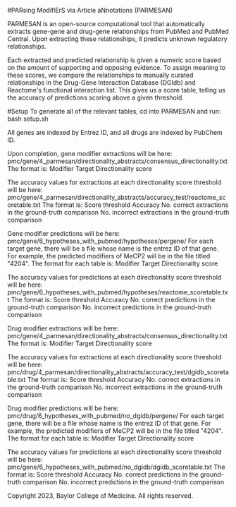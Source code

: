 #PARsing ModifiErS via Article aNnotations (PARMESAN)

PARMESAN is an open-source computational tool that automatically extracts gene-gene and drug-gene relationships from PubMed and PubMed Central. Upon extracting these relationships, it predicts unknown regulatory relationships.

Each extracted and predicted relationship is given a numeric score based on the amount of supporting and opposing evidence. To assign meaning to these scores, we compare the relationships to manually curated relationships in the Drug-Gene Interaction Database (DGIdb) and Reactome's functional interaction list. This gives us a score table, telling us the accuracy of predictions scoring above a given threshold.

#Setup
To generate all of the relevant tables, cd into PARMESAN and run:
bash setup.sh

All genes are indexed by Entrez ID, and all drugs are indexed by PubChem ID.

Upon completion, gene modifier extractions will be here:
pmc/gene/4_parmesan/directionality_abstracts/consensus_directionality.txt
The format is:
Modifier	Target	Directionality score

The accuracy values for extractions at each directionality score threshold will be here:
pmc/gene/4_parmesan/directionality_abstracts/accuracy_test/reactome_scoretable.txt
The format is:
Score threshold	Accuracy	No. correct extractions in the ground-truth comparison	No. incorrect extractions in the ground-truth comparison

Gene modifier predictions will be here:
pmc/gene/6_hypotheses_with_pubmed/hypotheses/pergene/
For each target gene, there will be a file whose name is the entrez ID of that gene. For example, the predicted modifiers of MeCP2 will be in the file titled "4204".
The format for each table is:
Modifier        Target  Directionality score

The accuracy values for predictions at each directionality score threshold will be here:
pmc/gene/6_hypotheses_with_pubmed/hypotheses/reactome_scoretable.txt
The format is:
Score threshold Accuracy        No. correct predictions in the ground-truth comparison  No. incorrect predictions in the ground-truth comparison


Drug modifier extractions will be here:
pmc/gene/4_parmesan/directionality_abstracts/consensus_directionality.txt
The format is:
Modifier        Target  Directionality score

The accuracy values for extractions at each directionality score threshold will be here:
pmc/drug/4_parmesan/directionality_abstracts/accuracy_test/dgidb_scoretable.txt
The format is:
Score threshold Accuracy        No. correct extractions in the ground-truth comparison  No. incorrect extractions in the ground-truth comparison


Drug modifier predictions will be here:
pmc/drug/6_hypotheses_with_pubmed/no_dgidb/pergene/
For each target gene, there will be a file whose name is the entrez ID of that gene. For example, the predicted modifiers of MeCP2 will be in the file titled "4204".
The format for each table is:
Modifier        Target  Directionality score

The accuracy values for predictions at each directionality score threshold will be here:
pmc/gene/6_hypotheses_with_pubmed/no_dgidb/dgidb_scoretable.txt
The format is:
Score threshold Accuracy        No. correct predictions in the ground-truth comparison  No. incorrect predictions in the ground-truth comparison


Copyright 2023, Baylor College of Medicine. All rights reserved.
